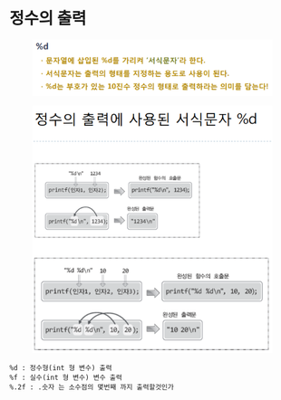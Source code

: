 # 정수의 출력

<figure><img src="../../../../.gitbook/assets/image (2).png" alt=""><figcaption></figcaption></figure>

<figure><img src="../../../../.gitbook/assets/image (4).png" alt=""><figcaption></figcaption></figure>

```
%d : 정수형(int 형 변수) 출력 
%f : 실수(int 형 변수) 변수 출력 
%.2f : .숫자 는 소수점의 몇번째 까지 출력할것인가 
```
